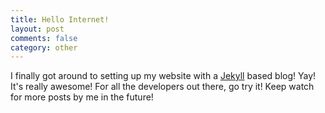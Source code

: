 ```yaml
---
title: Hello Internet!
layout: post
comments: false
category: other
---
```


I finally got around to setting up my website with a [Jekyll](http://jekyllrb.com/) based blog! Yay! It's really awesome! For all the developers out there, go try it! Keep watch for more posts by me in the future!